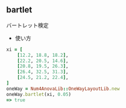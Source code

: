 bartlet
-------
バートレット検定

* 使い方

```ruby
xi = [
    [12.2, 18.8, 18.2],
    [22.2, 20.5, 14.6],
    [20.8, 19.5, 26.3],
    [26.4, 32.5, 31.3],
    [24.5, 21.2, 22.4],
]
oneWay = Num4AnovaLib::OneWayLayoutLib.new 
oneWay.bartlet(xi, 0.05)
=> true
```

